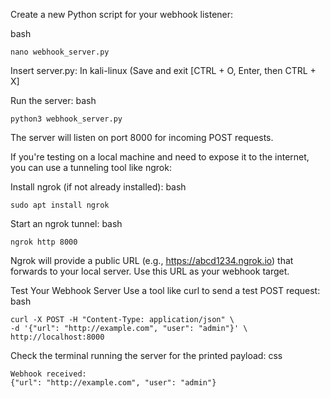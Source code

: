 Create a new Python script for your webhook listener:

bash
```
nano webhook_server.py
```
Insert server.py: In kali-linux (Save and exit [CTRL + O, Enter, then CTRL + X]

Run the server:
bash
```
python3 webhook_server.py
```
The server will listen on port 8000 for incoming POST requests.

If you're testing on a local machine and need to expose it to the internet, you can use a tunneling tool like ngrok:

Install ngrok (if not already installed):
bash
```
sudo apt install ngrok
```
Start an ngrok tunnel:
bash
```
ngrok http 8000
```
Ngrok will provide a public URL (e.g., https://abcd1234.ngrok.io) that forwards to your local server. Use this URL as your webhook target.

Test Your Webhook Server
Use a tool like curl to send a test POST request:
bash
```
curl -X POST -H "Content-Type: application/json" \
-d '{"url": "http://example.com", "user": "admin"}' \
http://localhost:8000
```

Check the terminal running the server for the printed payload:
css
```
Webhook received:
{"url": "http://example.com", "user": "admin"}
```

